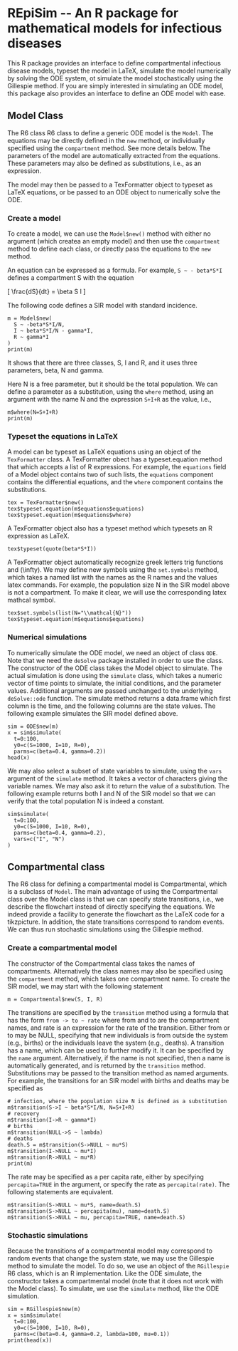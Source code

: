 # REpiSim -- An R package for mathematical models for infectious diseases

This R package provides an interface to define compartmental infectious disease models, typeset the model in LaTeX, simulate the model numerically by solving the ODE system, ot simulate the model stochastically using the Gillespie method. If you are simply interested in simulating an ODE model, this package also provides an interface to define an ODE model with ease.

## Model Class
The R6 class R6 class to define a generic ODE model is the ```Model```. The equations may be directly defined in the ```new``` method, or individually specified using the ```compartment``` method. See more details below. The parameters of the model are automatically extracted from the equations. These parameters may also be defined as substitutions, i.e., as an expression.

The model may then be passed to a TexFormatter object to typeset as LaTeX equations, or be passed to an ODE object to numerically solve the ODE.

### Create a model

To create a model, we can use the ```Model$new()``` method with either no argument (which createa an empty model) and then use the ```compartment``` method to define each class, or directly pass the equations to the ```new``` method.

An equation can be expressed as a formula. For example, `S ~ - beta*S*I` defines a compartment S with the equation

\[
\frac{dS}{dt} = \beta S I
\]

The following code defines a SIR model with standard incidence.
```
m = Model$new(
  S ~ -beta*S*I/N,
  I ~ beta*S*I/N - gamma*I,
  R ~ gamma*I
)
print(m)
```
It shows that there are three classes, S, I and R, and it uses three parameters, beta, N and gamma.

Here N is a free parameter, but it should be the total population. We can define a parameter as a substitution, using the ```where``` method, using an argument with the name N and the expression ```S+I+R``` as the value, i.e.,

```
m$where(N=S+I+R)
print(m)
```


### Typeset the equations in LaTeX
A model can be typeset as LaTeX equations using an object of the ```TexFormatter``` class. A TexFormatter obect has a typeset.equation method that which accepts a list of R expressions. For example, the ```equations```
field of a Model object contains two of such lists, the ```equations``` component contains the differential equations, and the ```where``` component contains the substitutions.

```
tex = TexFormatter$new()
tex$typeset.equation(m$equations$equations)
tex$typeset.equation(m$equations$where)
```

A TexFormatter object also has a typeset method which typesets an R expression as LaTeX.

```
tex$typeset(quote(beta*S*I))
```

A TexFormatter object automatically recognize greek letters trig functions and \(\infty\). We may define new symbols using the ```set.symbols``` method, which takes a named list with the names as the R names and the values latex commands. For example, the population size N in the SIR model above is not a compartment. To make it clear, we will use the corresponding latex mathcal symbol.

```
tex$set.symbols(list(N="\\mathcal{N}"))
tex$typeset.equation(m$equations$equations)
```

### Numerical simulations

To numerically simulate the ODE model, we need an object of class ```ODE```. Note that we need the ```deSolve``` package installed in order to use the class. The constructor of the ODE class takes the Model object to simulate. The actual simulation is done using the ```simulate``` class, which takes a numeric vector of time points to simulate, the initial conditions, and the parameter values. Additional arguments are passed unchanged to the underlying ```deSolve::ode``` function. The simulate method returns a data.frame which first column is the time, and the following columns are the state values. The following example simulates the SIR model defined above.

```
sim = ODE$new(m)
x = sim$simulate(
  t=0:100, 
  y0=c(S=1000, I=10, R=0), 
  parms=c(beta=0.4, gamma=0.2))
head(x)
```

We may also select a subset of state variables to simulate, using the ```vars``` argument of the ```simulate``` method. It takes a vector of characters giving the variable names. We may also ask it to return the value of a substitution. The following example returns both I and N of the SIR model so that we can verify that the total population N is indeed a constant.

```
sim$simulate(
  t=0:100, 
  y0=c(S=1000, I=10, R=0), 
  parms=c(beta=0.4, gamma=0.2), 
  vars=c("I", "N")
)
```

## Compartmental class
The R6 class for defining a compartmental model is Compartmental, which is a subclass of ```Model```. The main advantage of using the Compartmental class over the Model class is that we can specify state transitions, i.e., we describe the flowchart instead of directly specifying the equations. We indeed provide a facility to generate the flowchart as the LaTeX code for a tikzpicture. In addition, the state transitions correspond to random events. We can thus run stochastic simulations using the Gillespie method.

### Create a compartmental model

The constructor of the Compartmental class takes the names of compartments. Alternatively the class names may also be specified using the ```compartment``` method, which takes one compartment name. To create the SIR model, we may start with the following statement

```
m = Compartmental$new(S, I, R)
```

The transitions are specified by the ```transition``` method using a formula
that has the form ```from -> to ~ rate``` where from and to are the compartment names, and rate is an expression for the rate of the transition. Either from or to may be NULL, specifying that new individuals is from outside the system (e.g., births) or the individuals leave the system (e.g., deaths). A transition has a name, which can be used to further modify it. It can be specified by the ```name``` argument. Alternatively, if the name is not specified, then a name is automatically generated, and is returned by the ```transition``` method. Substitutions may be passed to the transition method as named arguments. For example, the transitions for an SIR model with births and deaths may be specified as

```
# infection, where the population size N is defined as a substitution
m$transition(S->I ~ beta*S*I/N, N=S+I+R)
# recovery
m$transition(I->R ~ gamma*I)
# births
m$transition(NULL->S ~ lambda)
# deaths
death.S = m$transition(S->NULL ~ mu*S)
m$transition(I->NULL ~ mu*I)
m$transition(R->NULL ~ mu*R)
print(m)
```


The rate may be specified as a per capita rate, either by specifying ```percapita=TRUE``` in the argument, or specify the rate as ```percapita(rate)```. The following statements are equivalent.

```
m$transition(S->NULL ~ mu*S, name=death.S)
m$transition(S->NULL ~ percapita(mu), name=death.S)
m$transition(S->NULL ~ mu, percapita=TRUE, name=death.S)
```

### Stochastic simulations

Because the transitions of a compartmental model may correspond to random events that change the system state, we may use the Gillespie method to simulate the model. To do so, we use an object of the ```RGillespie``` R6 class, which is an R implementation. Like the ODE simulate, the constructor takes a compartmental model (note that it does not work with the Model class). To simulate, we use the ```simulate``` method, like the ODE simulation.

```
sim = RGillespie$new(m)
x = sim$simulate(
  t=0:100, 
  y0=c(S=1000, I=10, R=0),
  parms=c(beta=0.4, gamma=0.2, lambda=100, mu=0.1))
print(head(x))
```
